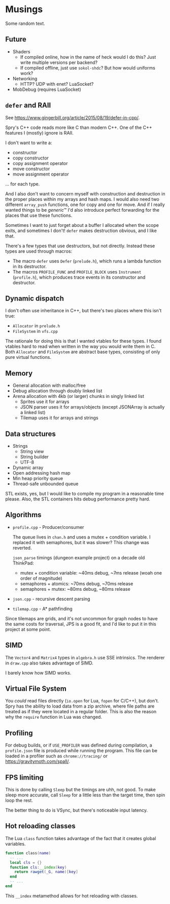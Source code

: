 # Musings

Some random text.

## Future

- Shaders
  - If compiled online, how in the name of heck would I do this? Just write
    multiple versions per backend?
  - If compiled offline, just use `sokol-shdc`? But how would uniforms work?
- Networking
  - HTTP? UDP with enet? LuaSocket?
- MobDebug (requires LuaSocket)

## `defer` and RAII

See https://www.gingerbill.org/article/2015/08/19/defer-in-cpp/.

Spry's C++ code reads more like C than modern C++. One of the C++ features I
(mostly) ignore is RAII.

I don't want to write a:

- constructor
- copy constructor
- copy assignment operator
- move constructor
- move assignment operator

... for each type.

And I also don't want to concern myself with construction and destruction in
the proper places within my arrays and hash maps. I would also need two
different `array_push` functions, one for copy and one for move. And if I
really wanted things to be *generic*&trade; I'd also introduce perfect
forwarding for the places that use these functions.

Sometimes I want to just forget about a buffer I allocated when the scope
exits, and sometimes I don't! `defer` makes destruction obvious, and I like
that.

There's a few types that use destructors, but not directly. Instead these
types are used through macros:

- The macro `defer` uses `Defer` (`prelude.h`), which runs a lambda function
  in its destructor.
- The macros `PROFILE_FUNC` and `PROFILE_BLOCK` uses `Instrument`
  (`profile.h`), which produces trace events in its constructor and destructor.

## Dynamic dispatch

I don't often use inheritance in C++, but there's two places where this isn't
true:

- `Allocator` in `prelude.h`
- `FileSystem` in `vfs.cpp`

The rationale for doing this is that I wanted vtables for these types. I found
vtables hard to read when written in the way you would write them in C. Both
`Allocator` and `FileSystem` are abstract base types, consisting of only pure
virtual functions.

## Memory

- General allocation with malloc/free
- Debug allocation through doubly linked list
- Arena allocation with 4kb (or larger) chunks in singly linked list
  - Sprites use it for arrays
  - JSON parser uses it for arrays/objects (except JSONArray is actually a
    linked list)
  - Tilemap uses it for arrays and strings

## Data structures

- Strings
  - String view
  - String builder
  - UTF-8
- Dynamic array
- Open addressing hash map
- Min heap priority queue
- Thread-safe unbounded queue

STL exists, yes, but I would like to compile my program in a reasonable time
please. Also, the STL containers hits debug performance pretty hard.

## Algorithms

- `profile.cpp` - Producer/consumer

  The queue lives in `chan.h` and uses a mutex + condition variable. I
  replaced it with semaphores, but it was slower? This change was reverted.

  `json_parse` timings (dungeon example project) on a decade old ThinkPad:

  - mutex + condition variable: ~40ms debug, ~7ms release (woah one order of magnitude)
  - semaphores + atomics: ~70ms debug, ~70ms release
  - semaphores + mutex: ~80ms debug, ~80ms release

- `json.cpp` -  recursive descent parsing
- `tilemap.cpp` - A\* pathfinding

Since tilemaps are grids, and it's not uncommon for graph nodes to have the
same costs for traversal, JPS is a good fit, and I'd like to put it in this
project at some point.

## SIMD

The `Vector4` and `Matrix4` types in `algebra.h` use SSE intrinsics. The
renderer in `draw.cpp` also takes advantage of SIMD.

I barely know how SIMD works.

## Virtual File System

You *could* read files directly (`io.open` for Lua, `fopen` for C/C++), but
don't. Spry has the ability to load data from a zip archive, where file paths
are treated as if they were located in a regular folder. This is also the
reason why the `require` function in Lua was changed.

## Profiling

For debug builds, or if `USE_PROFILER` was defined during compilation, a
`profile.json` file is produced while running the program. This file can be
loaded in a profiler such as `chrome://tracing/` or
https://gravitymoth.com/spall/.

## FPS limiting

This is done by calling `Sleep` but the timings are uhh, not good. To make
sleep more accurate, call `Sleep` for a little less than the target time,
then spin loop the rest.

The better thing to do is VSync, but there's noticeable input latency.

## Hot reloading classes

The Lua `class` function takes advantage of the fact that it creates global
variables.

```lua
function class(name)
  -- ...
  local cls = {}
  function cls:__index(key)
    return rawget(_G, name)[key]
  end
  -- ...
end
```

This `__index` metamethod allows for hot reloading with classes.
